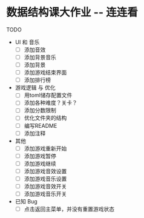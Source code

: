 # 数据结构课大作业 -- 连连看

TODO
- UI 和 音乐
    -   [ ] 添加音效
    -   [ ] 添加背景音乐
    -   [ ] 添加背景
    -   [ ] 添加游戏结束界面
    -   [ ] 添加排行榜

- 游戏逻辑 与 优化
    -   [ ] 用toml储存配置文件
    -   [ ] 添加各种难度？关卡？
    -   [ ] 添加分数限制
    -   [ ] 优化文件夹的结构
    -   [ ] 编写README
    -   [ ] 添加注释

- 其他
    -   [ ] 添加游戏重新开始
    -   [ ] 添加游戏暂停
    -   [ ] 添加游戏继续
    -   [ ] 添加游戏音效设置
    -   [ ] 添加游戏音乐设置
    -   [ ] 添加游戏音效开关
    -   [ ] 添加游戏音乐开关

- 已知 Bug
    -   [ ] 点击返回主菜单，并没有重置游戏状态